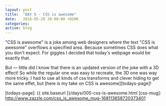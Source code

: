```yaml
---
layout: post
title:  "DAY 5 - CSS is awesome"
date:   2016-05-20 20:00:00 +0200
categories: 
active: blog
---
```

"CSS is awesome" is a joke among web designers where the text "CSS is awesome" overflows
a specified area. Because sometimes CSS does what you don't expect. For giggles I
decided that today's webpage would be exactly that.

But — little did I know that there is
an updated version of the joke with a 3D effect! So while the regular one was
easy to recreate, the 3D one was way more tricky. I had to use all kinds of css transforms
and clever hiding to get the same effet, but [here is my take on CSS is awesome][todays-page]!


[todays-page]: {{ site.baseurl }}/days/005-css-is-awesome.html
[css-mug]: http://www.zazzle.com/css_is_awesome_mug-168113658720373401